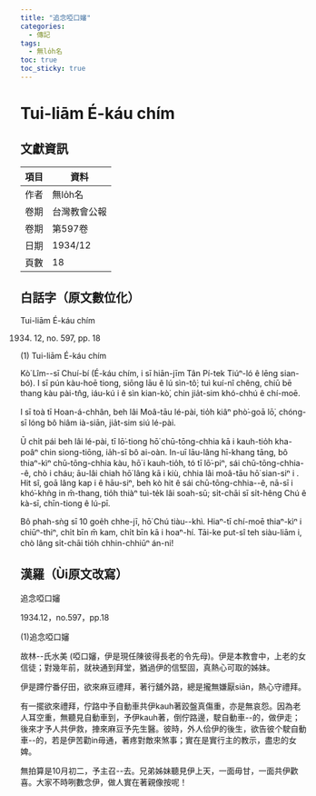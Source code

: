 ```yaml
---
title: "追念啞口嬸"
categories:
  - 傳記
tags:
  - 無lo̍h名
toc: true
toc_sticky: true
---
```


# Tui-liām É-káu chím

## 文獻資訊

| 項目 | 資料 |
|---|---|
| 作者 | 無lo̍h名 |
| 卷期 | 台灣教會公報 |
| 卷期 | 第597卷 |
| 日期 | 1934/12 |
| 頁數 | 18 |

## 白話字（原文數位化）

Tui-liām É-káu chím

1934. 12, no. 597, pp. 18

(1) Tui-liām É-káu chím

Kò͘ Lîm--sī Chuí-bí (É-káu chím, i sī hiān-jīm Tân Pí-tek Tiúⁿ-ló ê lēng sian-bó). I sī pún kàu-hoē tiong, siōng lāu ê lú sìn-tô͘; tuì kuí-nî chêng, chiū bē thang kàu pài-tn̂g, iáu-kú i ê sìn kian-kò͘, chin jia̍t-sim khó-chhú ê chí-moē.

I sī toà tī Hoan-á-chhân, beh lâi Moâ-tāu lé-pài, tio̍h kiâⁿ phò͘-goā lō͘, chóng-sī lóng bô hiâm ià-siān, jia̍t-sim siú lé-pài.

Ū chi̍t pái beh lâi lé-pài, tī lō͘-tiong hō͘ chū-tōng-chhia kā i kauh-tio̍h kha-poâⁿ chin siong-tiōng, ia̍h-sī bô ai-oàn. In-uī lāu-lâng hī-khang tāng, bô thiaⁿ-kìⁿ chū-tōng-chhia kàu, hō͘ i kauh-tio̍h, tó tī lō͘-piⁿ, sái chū-tōng-chhia--ê, chò i cháu; āu-lâi chiah hō͘ lâng kā i kiù, chhia lâi moâ-tāu hō͘ sian-siⁿ i . Hit sî, goā lâng kap i ê hāu-siⁿ, beh kò hit ê sái chū-tōng-chhia--ê, nā-sī i khó͘-khǹg in m̄-thang, tio̍h thiàⁿ tuì-te̍k lâi soah-sū; si̍t-chāi sī si̍t-hêng Chú ê kà-sī, chīn-tiong ê lú-pī.

Bô phah-sǹg sī 10 goe̍h chhe-jī, hō͘ Chú tiàu--khì. Hiaⁿ-tī chí-moē thiaⁿ-kìⁿ i chiūⁿ-thiⁿ, chi̍t bīn m̄ kam, chi̍t bīn kā i hoaⁿ-hí. Tāi-ke put-sî teh siàu-liām i, chò lâng si̍t-chāi tio̍h chhin-chhiūⁿ án-ni!

## 漢羅（Ùi原文改寫）

追念啞口嬸

1934.12，no.597，pp.18

(1)追念啞口嬸

故林--氏水美 (啞口嬸，伊是現任陳彼得長老的令先母)。伊是本教會中，上老的女信徒；對幾年前，就袂通到拜堂，猶過伊的信堅固，真熱心可取的姊妹。

伊是蹛佇番仔田，欲來麻豆禮拜，著行舖外路，總是攏無嫌厭siān，熱心守禮拜。

有一擺欲來禮拜，佇路中予自動車共伊kauh著跤盤真傷重，亦是無哀怨。因為老人耳空重，無聽見自動車到，予伊kauh著，倒佇路邊，駛自動車--的，做伊走；後來才予人共伊救，捙來麻豆予先生醫。彼時，外人佮伊的後生，欲告彼个駛自動車--的，若是伊苦勸in毋通，著疼對敵來煞事；實在是實行主的教示，盡忠的女婢。

無拍算是10月初二，予主召--去。兄弟姊妹聽見伊上天，一面毋甘，一面共伊歡喜。大家不時咧數念伊，做人實在著親像按呢！
